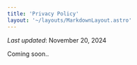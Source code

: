 ```yaml
---
title: 'Privacy Policy'
layout: '~/layouts/MarkdownLayout.astro'
---
```


_Last updated_: November 20, 2024


Coming soon..
